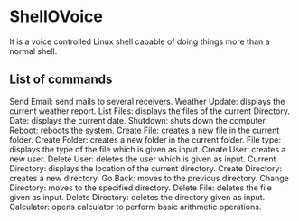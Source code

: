 # ShellOVoice
It is a voice controlled Linux shell capable of doing things more than a normal shell.

## List of commands
Send Email: send mails to several receivers.
Weather Update: displays the current weather report.
List Files: displays the files of the current Directory.
Date: displays the current date.
Shutdown: shuts down the computer.
Reboot: reboots the system.
Create File: creates a new file in the current folder.
Create Folder: creates a new folder in the current folder.
File type: displays the type of the file which is given as input.
Create User: creates a new user.
Delete User: deletes the user which is given as input.
Current Directory: displays the location of the current directory.
Create Directory: creates a new directory.
Go Back: moves to the previous directory.
Change Directory: moves to the specified directory.
Delete File: deletes the file given as input.
Delete Directory: deletes the directory given as input.
Calculator: opens calculator to perform basic arithmetic operations.

